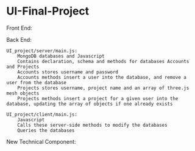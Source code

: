 # UI-Final-Project

Front End:


Back End:
	
	UI_project/server/main.js: 
		MongoDB databases and Javascript
		Contains declaration, schema and methods for databases Accounts and Projects
		Accounts stores username and password
		Accounts methods insert a user into the database, and remove a user from the database
		Projects stores username, project name and an array of three.js mesh objects
		Projects methods insert a project for a given user into the database, updating the array of objects if one already exists

	UI_project/client/main.js:
		Javascript
		Calls these server-side methods to modify the databases
		Queries the databases



New Technical Component: